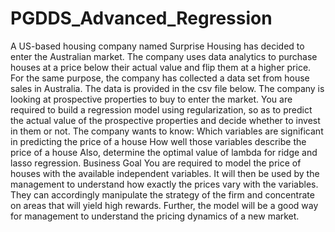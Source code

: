 # PGDDS_Advanced_Regression
A US-based housing company named Surprise Housing has decided to enter the Australian market. The company uses data analytics to purchase houses at a price below their actual value and flip them at a higher price. For the same purpose, the company has collected a data set from house sales in Australia. The data is provided in the csv file below.     The company is looking at prospective properties to buy to enter the market.  You are required to build a regression model using regularization, so as to predict the actual value of the prospective properties and decide whether to invest in them or not.     The company wants to know:  Which variables are significant in predicting the price of a house  How well those variables describe the price of a house     Also, determine the optimal value of lambda for ridge and lasso regression.     Business Goal      You are required to model the price of houses with the available independent variables. It will then be used by the management to understand how exactly the prices vary with the variables. They can accordingly manipulate the strategy of the firm and concentrate on areas that will yield high rewards. Further, the model will be a good way for management to understand the pricing dynamics of a new market.
